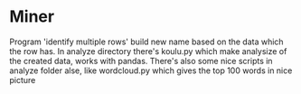 # Miner
Program 'identify multiple rows' build new name based on the data which the row has.
In analyze directory there's koulu.py which make analysize of the created data, works with pandas.
There's also some nice scripts in analyze folder alse, like wordcloud.py which gives the top 100 words in nice picture
